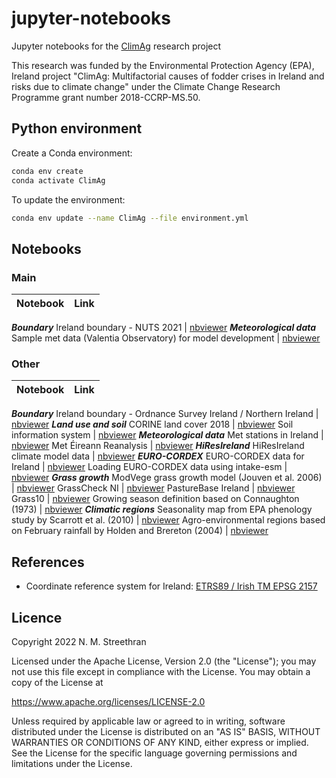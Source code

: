 # jupyter-notebooks

Jupyter notebooks for the [ClimAg](https://www.ucc.ie/en/eel/projects/climag/) research project

This research was funded by the Environmental Protection Agency (EPA), Ireland
project "ClimAg: Multifactorial causes of fodder crises in Ireland and risks
due to climate change" under the Climate Change Research Programme grant
number 2018-CCRP-MS.50.

## Python environment

Create a Conda environment:

```sh
conda env create
conda activate ClimAg
```

To update the environment:

```sh
conda env update --name ClimAg --file environment.yml
```

## Notebooks

### Main

Notebook | Link
--- | ---
***Boundary***
Ireland boundary - NUTS 2021 | [nbviewer](https://nbviewer.org/gist/nmstreethran/6afcd31bfe1c328d05056d031d1ba8f5/ireland-boundary-nuts.ipynb)
***Meteorological data***
Sample met data (Valentia Observatory) for model development | [nbviewer](https://nbviewer.org/gist/nmstreethran/6afcd31bfe1c328d05056d031d1ba8f5/sample-met-data.ipynb)

### Other

Notebook | Link
--- | ---
***Boundary***
Ireland boundary - Ordnance Survey Ireland / Northern Ireland | [nbviewer](https://nbviewer.org/gist/nmstreethran/6afcd31bfe1c328d05056d031d1ba8f5/ireland-boundary.ipynb)
***Land use and soil***
CORINE land cover 2018 | [nbviewer](https://nbviewer.org/gist/nmstreethran/6afcd31bfe1c328d05056d031d1ba8f5/clc-2018.ipynb)
Soil information system | [nbviewer](https://nbviewer.org/gist/nmstreethran/6afcd31bfe1c328d05056d031d1ba8f5/irish-soil-information-system.ipynb)
***Meteorological data***
Met stations in Ireland | [nbviewer](https://nbviewer.org/gist/nmstreethran/6afcd31bfe1c328d05056d031d1ba8f5/met-stations.ipynb)
Met Éireann Reanalysis | [nbviewer](https://nbviewer.org/gist/nmstreethran/6afcd31bfe1c328d05056d031d1ba8f5/mera-data.ipynb)
***HiResIreland***
HiResIreland climate model data | [nbviewer](https://nbviewer.org/gist/nmstreethran/6afcd31bfe1c328d05056d031d1ba8f5/hiresireland.ipynb)
***EURO-CORDEX***
EURO-CORDEX data for Ireland | [nbviewer](https://nbviewer.org/gist/nmstreethran/6afcd31bfe1c328d05056d031d1ba8f5/eurocordex-ie.ipynb)
Loading EURO-CORDEX data using intake-esm | [nbviewer](https://nbviewer.org/gist/nmstreethran/6afcd31bfe1c328d05056d031d1ba8f5/eurocordex-intake.ipynb)
***Grass growth***
ModVege grass growth model (Jouven et al. 2006) | [nbviewer](https://nbviewer.org/gist/nmstreethran/6afcd31bfe1c328d05056d031d1ba8f5/modvege.ipynb)
GrassCheck NI | [nbviewer](https://nbviewer.org/gist/nmstreethran/6afcd31bfe1c328d05056d031d1ba8f5/grasscheck.ipynb)
PastureBase Ireland | [nbviewer](https://nbviewer.org/gist/nmstreethran/6afcd31bfe1c328d05056d031d1ba8f5/pasturebase.ipynb)
Grass10 | [nbviewer](https://nbviewer.org/gist/nmstreethran/6afcd31bfe1c328d05056d031d1ba8f5/grass10.ipynb)
Growing season definition based on Connaughton (1973) | [nbviewer](https://nbviewer.org/gist/nmstreethran/6afcd31bfe1c328d05056d031d1ba8f5/sample-met-data.ipynb)
***Climatic regions***
Seasonality map from EPA phenology study by Scarrott et al. (2010) | [nbviewer](https://nbviewer.org/gist/nmstreethran/6afcd31bfe1c328d05056d031d1ba8f5/seasonality-map-epa.ipynb)
Agro-environmental regions based on February rainfall by Holden and Brereton (2004) | [nbviewer](https://nbviewer.org/gist/nmstreethran/6afcd31bfe1c328d05056d031d1ba8f5/agro-environmental-regions.ipynb)

## References

- Coordinate reference system for Ireland: [ETRS89 / Irish TM EPSG 2157](https://www.gov.uk/government/publications/uk-geospatial-data-standards-register/national-geospatial-data-standards-register#standards-for-coordinate-reference-systems)

## Licence

Copyright 2022 N. M. Streethran

Licensed under the Apache License, Version 2.0 (the "License");
you may not use this file except in compliance with the License.
You may obtain a copy of the License at

  <https://www.apache.org/licenses/LICENSE-2.0>

Unless required by applicable law or agreed to in writing, software
distributed under the License is distributed on an "AS IS" BASIS,
WITHOUT WARRANTIES OR CONDITIONS OF ANY KIND, either express or implied.
See the License for the specific language governing permissions and
limitations under the License.
